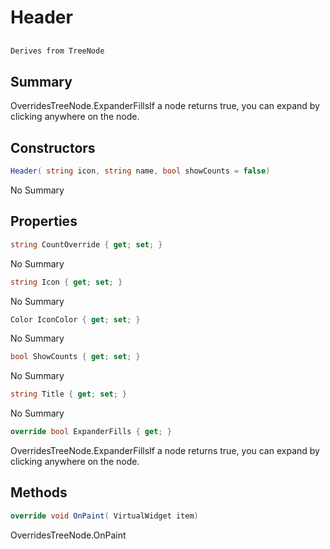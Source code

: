 # Header

## 
```c#
Derives from TreeNode
```

## Summary

OverridesTreeNode.ExpanderFillsIf a node returns true, you can expand by clicking anywhere on the node.
## Constructors

```c#
Header( string icon, string name, bool showCounts = false) 
```
No Summary
## Properties

```c#
string CountOverride { get; set; } 
```
No Summary
```c#
string Icon { get; set; } 
```
No Summary
```c#
Color IconColor { get; set; } 
```
No Summary
```c#
bool ShowCounts { get; set; } 
```
No Summary
```c#
string Title { get; set; } 
```
No Summary
```c#
override bool ExpanderFills { get; } 
```
OverridesTreeNode.ExpanderFillsIf a node returns true, you can expand by clicking anywhere on the node.
## Methods

```c#
override void OnPaint( VirtualWidget item) 
```
OverridesTreeNode.OnPaint
